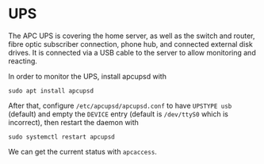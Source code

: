# UPS

The APC UPS is covering the home server, as well as the switch and router, fibre optic subscriber connection, phone hub, and connected external disk drives. It is connected via a USB cable to the server to allow monitoring and reacting.

In order to monitor the UPS, install apcupsd with

```
sudo apt install apcupsd
```

After that, configure `/etc/apcupsd/apcupsd.conf` to have `UPSTYPE usb` (default) and empty the `DEVICE` entry (default is `/dev/ttyS0` which is incorrect), then restart the daemon with

```
sudo systemctl restart apcupsd
```

We can get the current status with `apcaccess`.
